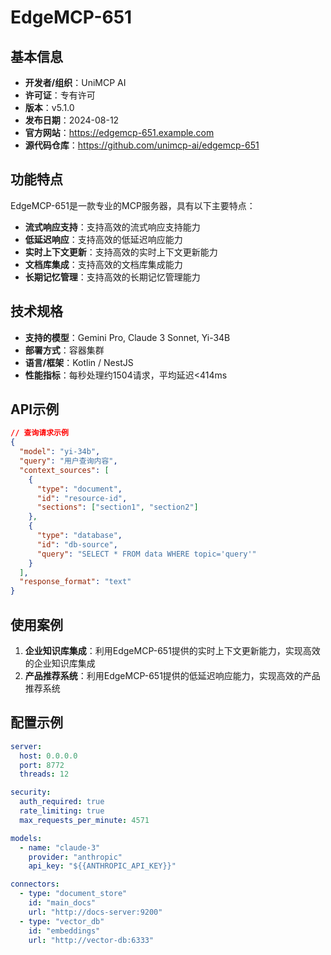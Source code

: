 # EdgeMCP-651

## 基本信息

- **开发者/组织**：UniMCP AI
- **许可证**：专有许可
- **版本**：v5.1.0
- **发布日期**：2024-08-12
- **官方网站**：https://edgemcp-651.example.com
- **源代码仓库**：https://github.com/unimcp-ai/edgemcp-651

## 功能特点

EdgeMCP-651是一款专业的MCP服务器，具有以下主要特点：

- **流式响应支持**：支持高效的流式响应支持能力
- **低延迟响应**：支持高效的低延迟响应能力
- **实时上下文更新**：支持高效的实时上下文更新能力
- **文档库集成**：支持高效的文档库集成能力
- **长期记忆管理**：支持高效的长期记忆管理能力


## 技术规格

- **支持的模型**：Gemini Pro, Claude 3 Sonnet, Yi-34B
- **部署方式**：容器集群
- **语言/框架**：Kotlin / NestJS
- **性能指标**：每秒处理约1504请求，平均延迟<414ms

## API示例

```json
// 查询请求示例
{
  "model": "yi-34b",
  "query": "用户查询内容",
  "context_sources": [
    {
      "type": "document",
      "id": "resource-id",
      "sections": ["section1", "section2"]
    },
    {
      "type": "database",
      "id": "db-source",
      "query": "SELECT * FROM data WHERE topic='query'"
    }
  ],
  "response_format": "text"
}
```

## 使用案例

1. **企业知识库集成**：利用EdgeMCP-651提供的实时上下文更新能力，实现高效的企业知识库集成
2. **产品推荐系统**：利用EdgeMCP-651提供的低延迟响应能力，实现高效的产品推荐系统


## 配置示例

```yaml
server:
  host: 0.0.0.0
  port: 8772
  threads: 12

security:
  auth_required: true
  rate_limiting: true
  max_requests_per_minute: 4571

models:
  - name: "claude-3"
    provider: "anthropic"
    api_key: "${{ANTHROPIC_API_KEY}}"

connectors:
  - type: "document_store"
    id: "main_docs"
    url: "http://docs-server:9200"
  - type: "vector_db"
    id: "embeddings"
    url: "http://vector-db:6333"
```